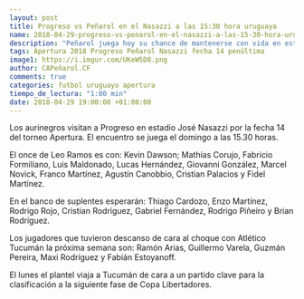 ```yaml
---
layout: post
title: Progreso vs Peñarol en el Nasazzi a las 15:30 hora uruguaya
name: 2018-04-29-progreso-vs-penarol-en-el-nasazzi-a-las-15-30-hora-uruguaya.markdown
description: "Peñarol juega hoy su chance de mantenerse con vida en este apertura 2018, sin otra alternativa que ganar o ganar, cinco titulares no estan siquiera convocados por Ramos quien reserva sus jugadores para la final anticipada en Argentina por la Copa contra Atl Tucumán."
tags: Apertura 2018 Progreso Peñarol Nasazzi fecha 14 penúltima
image1: https://i.imgur.com/UKeW5D8.png
author: CAPeñarol.CF
comments: true
categories: futbol uruguayo apertura
tiempo_de_lectura: "1:00 min"
date: 2018-04-29 19:00:00 +01:00:00
---
```


Los aurinegros visitan a Progreso en estadio José Nasazzi por la fecha 14 del torneo Apertura. El encuentro se juega el domingo a las 15.30 horas.

El once de Leo Ramos es con: Kevin Dawson; Mathías Corujo, Fabricio Formiliano, Luis Maldonado, Lucas Hernández, Giovanni González, Marcel Novick, Franco Martínez, Agustín Canobbio, Cristian Palacios y Fidel Martínez.

En el banco de suplentes esperarán: Thiago Cardozo, Enzo Martínez, Rodrigo Rojo, Cristian Rodríguez, Gabriel Fernández, Rodrigo Piñeiro y Brian Rodríguez.

Los jugadores que tuvieron descanso de cara al choque con Atlético Tucumán la próxima semana son: Ramón Arias, Guillermo Varela, Guzmán Pereira, Maxi Rodríguez y Fabián Estoyanoff.

El lunes el plantel viaja a Tucumán de cara a un partido clave para la clasificación a la siguiente fase de Copa Libertadores.
